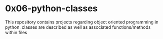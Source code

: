 # 0x06-python-classes  
This repository contains projects regarding object oriented programming in python. classes are described as well as associated functions/methods within files
